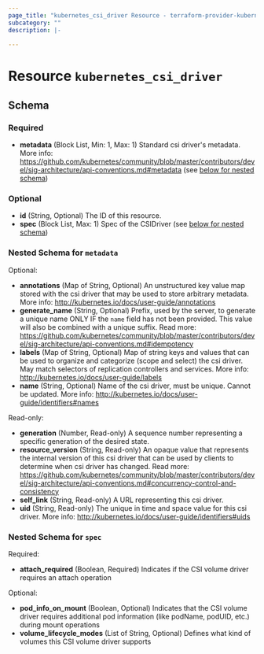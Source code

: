 ```yaml
---
page_title: "kubernetes_csi_driver Resource - terraform-provider-kubernetes"
subcategory: ""
description: |-
  
---
```


# Resource `kubernetes_csi_driver`





## Schema

### Required

- **metadata** (Block List, Min: 1, Max: 1) Standard csi driver's metadata. More info: https://github.com/kubernetes/community/blob/master/contributors/devel/sig-architecture/api-conventions.md#metadata (see [below for nested schema](#nestedblock--metadata))

### Optional

- **id** (String, Optional) The ID of this resource.
- **spec** (Block List, Max: 1) Spec of the CSIDriver (see [below for nested schema](#nestedblock--spec))

<a id="nestedblock--metadata"></a>
### Nested Schema for `metadata`

Optional:

- **annotations** (Map of String, Optional) An unstructured key value map stored with the csi driver that may be used to store arbitrary metadata. More info: http://kubernetes.io/docs/user-guide/annotations
- **generate_name** (String, Optional) Prefix, used by the server, to generate a unique name ONLY IF the `name` field has not been provided. This value will also be combined with a unique suffix. Read more: https://github.com/kubernetes/community/blob/master/contributors/devel/sig-architecture/api-conventions.md#idempotency
- **labels** (Map of String, Optional) Map of string keys and values that can be used to organize and categorize (scope and select) the csi driver. May match selectors of replication controllers and services. More info: http://kubernetes.io/docs/user-guide/labels
- **name** (String, Optional) Name of the csi driver, must be unique. Cannot be updated. More info: http://kubernetes.io/docs/user-guide/identifiers#names

Read-only:

- **generation** (Number, Read-only) A sequence number representing a specific generation of the desired state.
- **resource_version** (String, Read-only) An opaque value that represents the internal version of this csi driver that can be used by clients to determine when csi driver has changed. Read more: https://github.com/kubernetes/community/blob/master/contributors/devel/sig-architecture/api-conventions.md#concurrency-control-and-consistency
- **self_link** (String, Read-only) A URL representing this csi driver.
- **uid** (String, Read-only) The unique in time and space value for this csi driver. More info: http://kubernetes.io/docs/user-guide/identifiers#uids


<a id="nestedblock--spec"></a>
### Nested Schema for `spec`

Required:

- **attach_required** (Boolean, Required) Indicates if the CSI volume driver requires an attach operation

Optional:

- **pod_info_on_mount** (Boolean, Optional) Indicates that the CSI volume driver requires additional pod information (like podName, podUID, etc.) during mount operations
- **volume_lifecycle_modes** (List of String, Optional) Defines what kind of volumes this CSI volume driver supports


